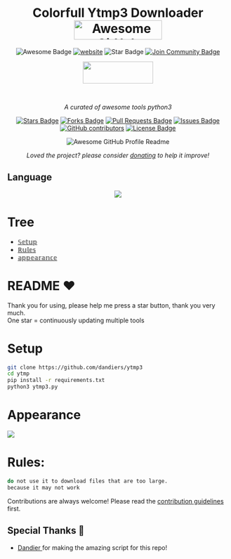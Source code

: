 <h1 align="center"> Colorfull Ytmp3 Downloader 
<img src="https://api.producthunt.com/widgets/embed-image/v1/featured.svg?post_id=277987&theme=light" alt="Awesome GitHub Profiles - Best curated list of developers readme, updated every 15 min | Product Hunt" style="width: 200px; height: 44px;" width="200" height="44" /></h1>
<div align="center">
<img src="https://cdn.rawgit.com/sindresorhus/awesome/d7305f38d29fed78fa85652e3a63e154dd8e8829/media/badge.svg" alt="Awesome Badge"/>
<a href="https://arbeitnow.com/?utm_source=awesome-github-profile-readme"><img src="https://img.shields.io/static/v1?label=&labelColor=505050&message=arbeitnow&color=%230076D6&style=flat&logo=google-chrome&logoColor=%230076D6" alt="website"/></a>
<!-- <img src="http://hits.dwyl.com/abhisheknaiidu/awesome-github-profile-readme.svg" alt="Hits Badge"/> -->
<img src="https://img.shields.io/static/v1?label=%F0%9F%8C%9F&message=If%20Useful&style=style=flat&color=BC4E99" alt="Star Badge"/>
<a href="https://t.me/showddos"><img src="https://img.shields.io/discord/733027681184251937.svg?style=flat&label=Join%20Community&color=7289DA" alt="Join Community Badge"/></a>
<p align="center">  <a href="https://t.me/mrd4nd"><img width="160" height="50" src="https://i.imgur.com/N7AK7XY.png"></a></p>
 
<br>

<i>A curated of awesome tools python3</i>

<a href="https://github.com/abhisheknaiidu/awesome-github-profile-readme/stargazers"><img src="https://img.shields.io/github/stars/abhisheknaiidu/awesome-github-profile-readme" alt="Stars Badge"/></a>
<a href="https://github.com/abhisheknaiidu/awesome-github-profile-readme/network/members"><img src="https://img.shields.io/github/forks/abhisheknaiidu/awesome-github-profile-readme" alt="Forks Badge"/></a>
<a href="https://github.com/abhisheknaiidu/awesome-github-profile-readme/pulls"><img src="https://img.shields.io/github/issues-pr/abhisheknaiidu/awesome-github-profile-readme" alt="Pull Requests Badge"/></a>
<a href="https://github.com/abhisheknaiidu/awesome-github-profile-readme/issues"><img src="https://img.shields.io/github/issues/abhisheknaiidu/awesome-github-profile-readme" alt="Issues Badge"/></a>
<a href="https://github.com/abhisheknaiidu/awesome-github-profile-readme/graphs/contributors"><img alt="GitHub contributors" src="https://img.shields.io/github/contributors/abhisheknaiidu/awesome-github-profile-readme?color=2b9348"></a>
<a href="https://github.com/abhisheknaiidu/awesome-github-profile-readme/blob/master/LICENSE"><img src="https://img.shields.io/github/license/abhisheknaiidu/awesome-github-profile-readme?color=2b9348" alt="License Badge"/></a>

<img alt="Awesome GitHub Profile Readme" src="assets/agpr.gif"> </img>

<i>Loved the project? please consider [donating](https://t.me/mrd4nd2) to help it improve!</i>

</div>

## Language</br>

<p align="center"><img src="https://img.shields.io/badge/Python-FFDD00?style=for-the-badge&logo=python&logoColor=blue"/></p>
 
 </div>
   
# Tree
* [𝕊𝕖𝕥𝕦𝕡](#Setup)
* [ℝ𝕦𝕝𝕖𝕤](#Rules)
* [𝕒𝕡𝕡𝕖𝕒𝕣𝕒𝕟𝕔𝕖](#Appearance)

# README ♥️
Thank you for using, please help me press a star button, thank you very much.<br>
One star = continuously updating multiple tools

# Setup
```sh
git clone https://github.com/dandiers/ytmp3
cd ytmp
pip install -r requirements.txt
python3 ytmp3.py
```

# Appearance
<img  src="https://github.com/dandiers/ytmp3/assets/61583533/6b4ac03e-3213-472a-b862-4aca09d6a1ca"></img>

# Rules:
```sh
do not use it to download files that are too large.
because it may not work
```

Contributions are always welcome!
Please read the [contribution guidelines](contributing.md) first.

## Special Thanks 🙇
- [Dandier ](https://github.com/dandiers) for making the amazing script for this repo!
